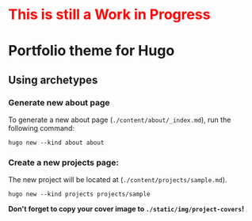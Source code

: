 <h1 style="color:red">This is still a Work in Progress</h1>

# Portfolio theme for Hugo

## Using archetypes

### Generate new about page
To generate a new about page (`./content/about/_index.md`), run the following command:

```
hugo new --kind about about
```

### Create a new projects page:
The new project will be located at (`./content/projects/sample.md`).

```
hugo new --kind projects projects/sample
```

**Don't forget to copy your cover image to `./static/img/project-covers`!**
